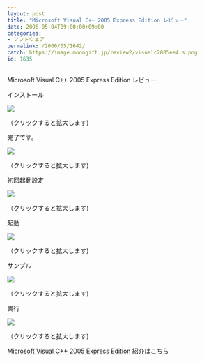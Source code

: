 ```yaml
---
layout: post
title: "Microsoft Visual C++ 2005 Express Edition レビュー"
date: 2006-05-04T09:00:00+09:00
categories:
- ソフトウェア
permalink: /2006/05/1642/
catch: https://image.moongift.jp/review2/visualc2005ee4.s.png
id: 1635
---
```

Microsoft Visual C++ 2005 Express Edition レビュー  
<!--more-->

インストール

  

[![](https://image.moongift.jp/review2/visualc2005ee1.s.png)](https://image.moongift.jp/review2/visualc2005ee1.png)  
  
（クリックすると拡大します)

  

完了です。

  

[![](https://image.moongift.jp/review2/visualc2005ee2.s.png)](https://image.moongift.jp/review2/visualc2005ee2.png)  
  
（クリックすると拡大します)

  

初回起動設定

  

[![](https://image.moongift.jp/review2/visualc2005ee3.s.png)](https://image.moongift.jp/review2/visualc2005ee3.png)  
  
（クリックすると拡大します)

  

起動

  

[![](https://image.moongift.jp/review2/visualc2005ee4.s.png)](https://image.moongift.jp/review2/visualc2005ee4.png)  
  
（クリックすると拡大します)

  

サンプル

  

[![](https://image.moongift.jp/review2/visualc2005ee6.s.png)](https://image.moongift.jp/review2/visualc2005ee6.png)  
  
（クリックすると拡大します)

  

実行

  

  

[![](https://image.moongift.jp/review2/visualc2005ee5.s.png)](https://image.moongift.jp/review2/visualc2005ee5.png)  
  
（クリックすると拡大します)

  

[Microsoft Visual C++ 2005 Express Edition 紹介はこちら](http://fw.moongift.jp/intro/i-1635.html)

